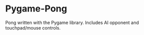 # Pygame-Pong
Pong written with the Pygame library. Includes AI opponent and touchpad/mouse controls.
